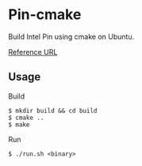 # Pin-cmake

Build Intel Pin using cmake on Ubuntu.

[Reference URL](https://gist.github.com/mrexodia/f61fead0108603d04b2ca0ab045e0952)

## Usage

Build
```
$ mkdir build && cd build
$ cmake ..
$ make
```

Run
```
$ ./run.sh <binary>
```